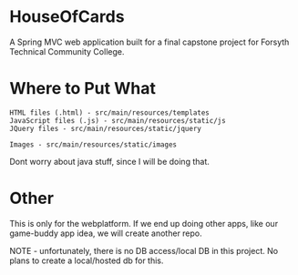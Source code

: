 # HouseOfCards
A Spring MVC web application built for a final capstone project for Forsyth Technical Community College.

# Where to Put What
```
HTML files (.html) - src/main/resources/templates
JavaScript files (.js) - src/main/resources/static/js
JQuery files - src/main/resources/static/jquery

Images - src/main/resources/static/images
```


Dont worry about java stuff, since I will be doing that.


# Other
This is only for the webplatform. If we end up doing other apps, like our game-buddy app idea, we will create another repo.



NOTE - unfortunately, there is no DB access/local DB in this project. No plans to create a local/hosted db for this.
